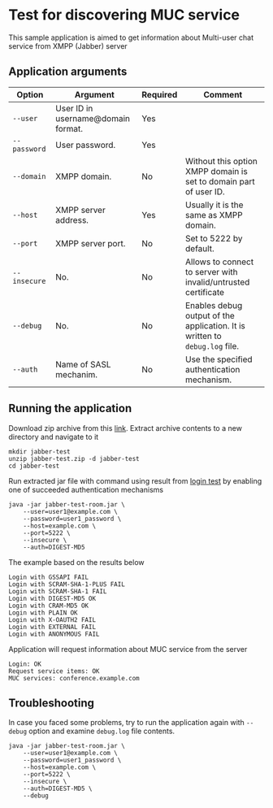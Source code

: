 # Test for discovering MUC service

This sample application is aimed to get information about Multi-user
chat service from XMPP (Jabber) server

## Application arguments

| Option            | Argument                                          | Required | Comment                                                                     |
|-------------------|---------------------------------------------------|----------|-----------------------------------------------------------------------------|
| `--user         ` | User ID in username@domain format.                | Yes      |                                                                             |
| `--password     ` | User password.                                    | Yes      |                                                                             |
| `--domain       ` | XMPP domain.                                      | No       | Without this option XMPP domain is set to domain part of user ID.           |
| `--host         ` | XMPP server address.                              | Yes      | Usually it is the same as XMPP domain.                                      |
| `--port         ` | XMPP server port.                                 | No       | Set to 5222 by default.                                                     |
| `--insecure     ` | No.                                               | No       | Allows to connect to server with invalid/untrusted certificate              |
| `--debug        ` | No.                                               | No       | Enables debug output of the application. It is written to `debug.log` file. |
| `--auth         ` | Name of SASL mechanim.                            | No       | Use the specified authentication mechanism.                                 |

## Running the application

Download zip archive from this [link](https://github.com/axibase/jabber-test/releases/download/v1.4/jabber-test.zip).
Extract archive contents to a new directory and navigate to it

```
mkdir jabber-test
unzip jabber-test.zip -d jabber-test
cd jabber-test
```

Run extracted jar file with command using result from [login test](../jabber-test-login/README.md) by
enabling one of succeeded authentication mechanisms

```
java -jar jabber-test-room.jar \
    --user=user1@example.com \
    --password=user1_password \
    --host=example.com \
    --port=5222 \
    --insecure \
    --auth=DIGEST-MD5
```

The example based on the results below

```
Login with GSSAPI FAIL
Login with SCRAM-SHA-1-PLUS FAIL
Login with SCRAM-SHA-1 FAIL
Login with DIGEST-MD5 OK
Login with CRAM-MD5 OK
Login with PLAIN OK
Login with X-OAUTH2 FAIL
Login with EXTERNAL FAIL
Login with ANONYMOUS FAIL
```

Application will request information about MUC service from the server

```
Login: OK
Request service items: OK
MUC services: conference.example.com
```

## Troubleshooting

In case you faced some problems, try to run the application again with
`--debug` option and examine `debug.log` file contents.

```
java -jar jabber-test-room.jar \
    --user=user1@example.com \
    --password=user1_password \
    --host=example.com \
    --port=5222 \
    --insecure \
    --auth=DIGEST-MD5 \
    --debug
```
